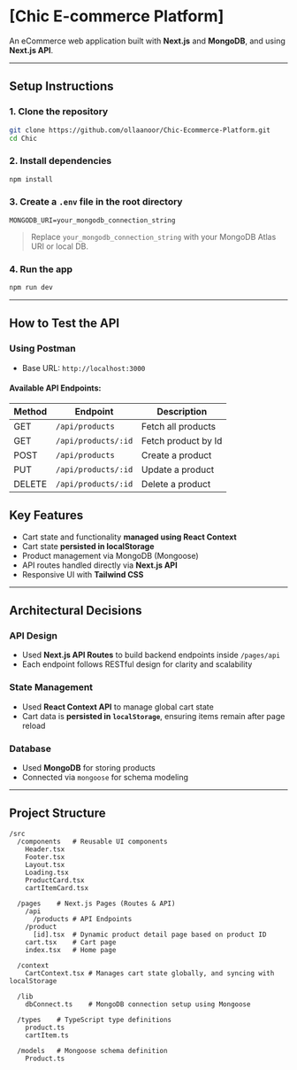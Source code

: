 # [Chic E-commerce Platform]

An eCommerce web application built with **Next.js** and **MongoDB**, and using **Next.js API**.

---

## Setup Instructions

### 1. Clone the repository

```bash
git clone https://github.com/ollaanoor/Chic-Ecommerce-Platform.git
cd Chic
```

### 2. Install dependencies

```bash
npm install
```

### 3. Create a `.env` file in the root directory

```env
MONGODB_URI=your_mongodb_connection_string
```

> Replace `your_mongodb_connection_string` with your MongoDB Atlas URI or local DB.

### 4. Run the app

```bash
npm run dev
```

---

## How to Test the API

### Using Postman

- Base URL: `http://localhost:3000`

#### Available API Endpoints:

| Method | Endpoint            | Description         |
| ------ | ------------------- | ------------------- |
| GET    | `/api/products`     | Fetch all products  |
| GET    | `/api/products/:id` | Fetch product by Id |
| POST   | `/api/products`     | Create a product    |
| PUT    | `/api/products/:id` | Update a product    |
| DELETE | `/api/products/:id` | Delete a product    |

## Key Features

- Cart state and functionality **managed using React Context**
- Cart state **persisted in localStorage**
- Product management via MongoDB (Mongoose)
- API routes handled directly via **Next.js API**
- Responsive UI with **Tailwind CSS**

---

## Architectural Decisions

### API Design

- Used **Next.js API Routes** to build backend endpoints inside `/pages/api`
- Each endpoint follows RESTful design for clarity and scalability

### State Management

- Used **React Context API** to manage global cart state
- Cart data is **persisted in `localStorage`**, ensuring items remain after page reload

### Database

- Used **MongoDB** for storing products
- Connected via `mongoose` for schema modeling

---

## Project Structure

```
/src
  /components   # Reusable UI components
    Header.tsx
    Footer.tsx
    Layout.tsx
    Loading.tsx
    ProductCard.tsx
    cartItemCard.tsx

  /pages    # Next.js Pages (Routes & API)
    /api
      /products # API Endpoints
    /product
      [id].tsx  # Dynamic product detail page based on product ID
    cart.tsx    # Cart page
    index.tsx   # Home page

  /context
    CartContext.tsx # Manages cart state globally, and syncing with localStorage

  /lib
    dbConnect.ts    # MongoDB connection setup using Mongoose

  /types    # TypeScript type definitions
    product.ts
    cartItem.ts

  /models   # Mongoose schema definition
    Product.ts
```
